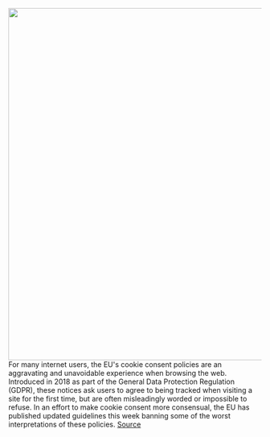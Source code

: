 <img src='https://cdn.vox-cdn.com/thumbor/qHxY03nQQQzLib56MSvj8Yg4fyY=/0x0:2040x1360/1200x800/filters:focal(857x517:1183x843)/cdn.vox-cdn.com/uploads/chorus_image/image/66762963/acastro_1800724_1777_EU_0001.0.jpg' width='700px' /><br/>
For many internet users, the EU's cookie consent policies are an aggravating and unavoidable experience when browsing the web. Introduced in 2018 as part of the General Data Protection Regulation (GDPR), these notices ask users to agree to being tracked when visiting a site for the first time, but are often misleadingly worded or impossible to refuse. In an effort to make cookie consent more consensual, the EU has published updated guidelines this week banning some of the worst interpretations of these policies.
<a href='https://www.theverge.com/2020/5/7/21250300/eu-cookie-consent-policy-updated-guidelines-cookie-wall'> Source <a/>